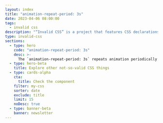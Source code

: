 ```yaml
---
layout: index
title: "animation-repeat-period: 3s"
date: 2023-04-06 08:00:00
tags:
  - invalid css
description: "“Invalid CSS” is a project that features CSS declarations that are not valid and non-existing. For example, animation-repeat-period: 3s."
type: invalid-css
sections:
  - type: hero
    code: "animation-repeat-period: 3s"
    desc: >-
      The `animation-repeat-period: 3s` repeats animation periodically. Think animation delay, but between each animation execution.
  - type: hero-beta
    title: Explore other not-so-valid CSS things
  - type: cards-alpha
    cta:
      title: Check the component
    filter: my-css
    sorter: date
    exclude: title
    limit: 15
    noDesc: true
  - type: banner-beta
    banner: newsletter
---
```

